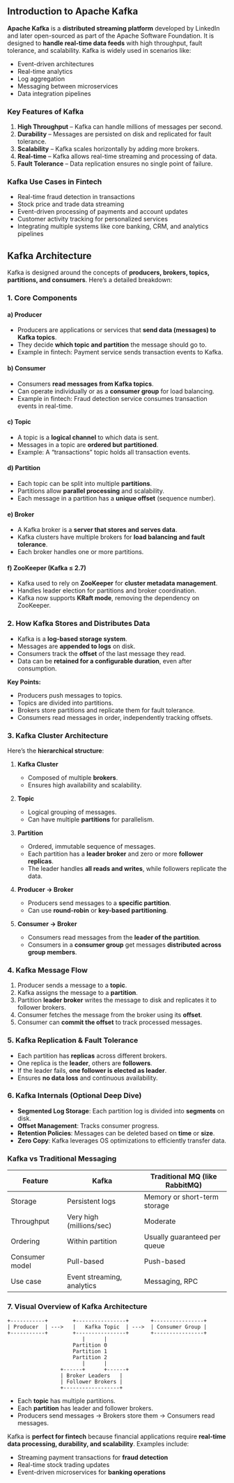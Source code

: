## **Introduction to Apache Kafka**

**Apache Kafka** is a **distributed streaming platform** developed by LinkedIn and later open-sourced as part of the Apache Software Foundation. It is designed to **handle real-time data feeds** with high throughput, fault tolerance, and scalability. Kafka is widely used in scenarios like:

- Event-driven architectures
- Real-time analytics
- Log aggregation
- Messaging between microservices
- Data integration pipelines

### **Key Features of Kafka**

1. **High Throughput** – Kafka can handle millions of messages per second.
2. **Durability** – Messages are persisted on disk and replicated for fault tolerance.
3. **Scalability** – Kafka scales horizontally by adding more brokers.
4. **Real-time** – Kafka allows real-time streaming and processing of data.
5. **Fault Tolerance** – Data replication ensures no single point of failure.

### **Kafka Use Cases in Fintech**

- Real-time fraud detection in transactions
- Stock price and trade data streaming
- Event-driven processing of payments and account updates
- Customer activity tracking for personalized services
- Integrating multiple systems like core banking, CRM, and analytics pipelines

## **Kafka Architecture**

Kafka is designed around the concepts of **producers, brokers, topics, partitions, and consumers**. Here’s a detailed breakdown:

### **1. Core Components**

#### **a) Producer**

- Producers are applications or services that **send data (messages) to Kafka topics**.
- They decide **which topic and partition** the message should go to.
- Example in fintech: Payment service sends transaction events to Kafka.

#### **b) Consumer**

- Consumers **read messages from Kafka topics**.
- Can operate individually or as a **consumer group** for load balancing.
- Example in fintech: Fraud detection service consumes transaction events in real-time.

#### **c) Topic**

- A topic is a **logical channel** to which data is sent.
- Messages in a topic are **ordered but partitioned**.
- Example: A “transactions” topic holds all transaction events.

#### **d) Partition**

- Each topic can be split into multiple **partitions**.
- Partitions allow **parallel processing** and scalability.
- Each message in a partition has a **unique offset** (sequence number).

#### **e) Broker**

- A Kafka broker is a **server that stores and serves data**.
- Kafka clusters have multiple brokers for **load balancing and fault tolerance**.
- Each broker handles one or more partitions.

#### **f) ZooKeeper (Kafka ≤ 2.7)**

- Kafka used to rely on **ZooKeeper** for **cluster metadata management**.
- Handles leader election for partitions and broker coordination.
- Kafka now supports **KRaft mode**, removing the dependency on ZooKeeper.

### **2. How Kafka Stores and Distributes Data**

- Kafka is a **log-based storage system**.
- Messages are **appended to logs** on disk.
- Consumers track the **offset** of the last message they read.
- Data can be **retained for a configurable duration**, even after consumption.

**Key Points:**

- Producers push messages to topics.
- Topics are divided into partitions.
- Brokers store partitions and replicate them for fault tolerance.
- Consumers read messages in order, independently tracking offsets.

### **3. Kafka Cluster Architecture**

Here’s the **hierarchical structure**:

1. **Kafka Cluster**

   - Composed of multiple **brokers**.
   - Ensures high availability and scalability.

2. **Topic**

   - Logical grouping of messages.
   - Can have multiple **partitions** for parallelism.

3. **Partition**

   - Ordered, immutable sequence of messages.
   - Each partition has a **leader broker** and zero or more **follower replicas**.
   - The leader handles **all reads and writes**, while followers replicate the data.

4. **Producer → Broker**

   - Producers send messages to a **specific partition**.
   - Can use **round-robin** or **key-based partitioning**.

5. **Consumer → Broker**

   - Consumers read messages from the **leader of the partition**.
   - Consumers in a **consumer group** get messages **distributed across group members**.

### **4. Kafka Message Flow**

1. Producer sends a message to a **topic**.
2. Kafka assigns the message to a **partition**.
3. Partition **leader broker** writes the message to disk and replicates it to follower brokers.
4. Consumer fetches the message from the broker using its **offset**.
5. Consumer can **commit the offset** to track processed messages.

### **5. Kafka Replication & Fault Tolerance**

- Each partition has **replicas** across different brokers.
- One replica is the **leader**, others are **followers**.
- If the leader fails, **one follower is elected as leader**.
- Ensures **no data loss** and continuous availability.

### **6. Kafka Internals (Optional Deep Dive)**

- **Segmented Log Storage**: Each partition log is divided into **segments** on disk.
- **Offset Management**: Tracks consumer progress.
- **Retention Policies**: Messages can be deleted based on **time** or **size**.
- **Zero Copy**: Kafka leverages OS optimizations to efficiently transfer data.

### **Kafka vs Traditional Messaging**

| Feature        | Kafka                      | Traditional MQ (like RabbitMQ) |
| -------------- | -------------------------- | ------------------------------ |
| Storage        | Persistent logs            | Memory or short-term storage   |
| Throughput     | Very high (millions/sec)   | Moderate                       |
| Ordering       | Within partition           | Usually guaranteed per queue   |
| Consumer model | Pull-based                 | Push-based                     |
| Use case       | Event streaming, analytics | Messaging, RPC                 |

### **7. Visual Overview of Kafka Architecture**

```
+-----------+        +----------------+       +----------------+
| Producer  | --->   |   Kafka Topic  | --->  | Consumer Group |
+-----------+        +----------------+       +----------------+
                        |      |
                     Partition 0
                     Partition 1
                     Partition 2
                        |      |
                 +------+      +------+
                 | Broker Leaders   |
                 | Follower Brokers |
                 +------------------+
```

- Each **topic** has multiple partitions.
- Each **partition** has leader and follower brokers.
- Producers send messages → Brokers store them → Consumers read messages.

Kafka is **perfect for fintech** because financial applications require **real-time data processing, durability, and scalability**. Examples include:

- Streaming payment transactions for **fraud detection**
- Real-time stock trading updates
- Event-driven microservices for **banking operations**
